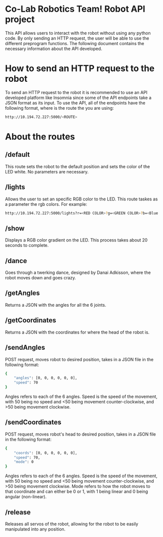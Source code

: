# Co-Lab Robotics Team! Robot API project
This API allows users to interact with the robot without using any python code. By only sending an HTTP request, the user will be able to use the different preprogram functions. The following document contains the necessary information about the API developed.

# How to send an HTTP request to the robot
To send an HTTP request to the robot it is recommended to use an API developed platform like Insomnia since some of the API endpoints take a JSON format as its input.
To use the API, all of the endpoints have the following format, where <ROUTE> is the route the you are using:
```bash
http://10.194.72.227:5000/<ROUTE>
```  

# About the routes

## /default
This route sets the robot to the default position and sets the color of the LED white. No parameters are necessary.


## /lights
Allows the user to set an specific RGB color to the LED. This route taskes as a parameter the rgb colors. For example:
```bash
http://10.194.72.227:5000/lights?r=<RED COLOR>?g=<GREEN COLOR>?b=<Blue color>
``` 

## /show
Displays a RGB color gradient on the LED. This process takes about 20 seconds to complete. 

## /dance
Goes through a twerking dance, designed by Danai Adkisson, where the robot moves down and goes crazy. 

## /getAngles
Returns a JSON with the angles for all the 6 joints. 

## /getCoordinates
Returns a JSON with the coordinates for where the head of the robot is.

## /sendAngles
POST request, moves robot to desired position, takes in a JSON file in the following format: 
```bash
{
    "angles": [0, 0, 0, 0, 0, 0],
    "speed": 70
}
```
Angles refers to each of the 6 angles. Speed is the speed of the movement, with 50 being no speed and <50 being movement counter-clockwise, and >50 being movement clockwise. 

## /sendCoordinates
POST request, moves robot's head to desired position, takes in a JSON file in the following format: 
```bash 
{
    "coords": [0, 0, 0, 0, 0, 0],
    "speed": 70,
    "mode": 0
}
```
Angles refers to each of the 6 angles. Speed is the speed of the movement, with 50 being no speed and <50 being movement counter-clockwise, and >50 being movement clockwise. Mode refers to how the robot moves to that coordinate and can either be 0 or 1, with 1 being linear and 0 being angular (non-linear). 

## /release
Releases all servos of the robot, allowing for the robot to be easily manipulated into any position.
